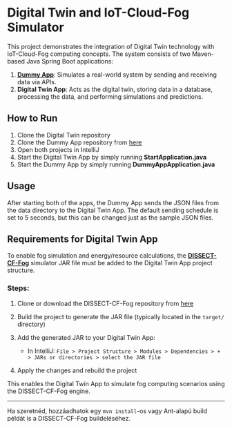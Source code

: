 # Digital Twin and IoT-Cloud-Fog Simulator

This project demonstrates the integration of Digital Twin technology with IoT-Cloud-Fog computing concepts. The system consists of two Maven-based Java Spring Boot applications:

1. **[Dummy App](https://github.com/spR1tee/dummy-app)**: Simulates a real-world system by sending and receiving data via APIs.
2. **Digital Twin App**: Acts as the digital twin, storing data in a database, processing the data, and performing simulations and predictions.

## How to Run

1. Clone the Digital Twin repository
2. Clone the Dummy App repository from [here](https://github.com/spR1tee/dummy-app)
3. Open both projects in IntelliJ
4. Start the Digital Twin App by simply running **StartApplication.java**
5. Start the Dummy App by simply running **DummyAppApplication.java**

## Usage

After starting both of the apps, the Dummy App sends the JSON files from the data directory to the Digital Twin App.
The default sending schedule is set to 5 seconds, but this can be changed just as the sample JSON files.

## Requirements for Digital Twin App

To enable fog simulation and energy/resource calculations, the **[DISSECT-CF-Fog](https://github.com/sed-inf-u-szeged/DISSECT-CF-Fog)** simulator JAR file must be added to the Digital Twin App project structure.

### Steps:

1. Clone or download the DISSECT-CF-Fog repository from [here](https://github.com/sed-inf-u-szeged/DISSECT-CF-Fog)
2. Build the project to generate the JAR file (typically located in the `target/` directory)
3. Add the generated JAR to your Digital Twin App:

   * In IntelliJ:
     `File > Project Structure > Modules > Dependencies > + > JARs or directories > select the JAR file`
4. Apply the changes and rebuild the project

This enables the Digital Twin App to simulate fog computing scenarios using the DISSECT-CF-Fog engine.

---

Ha szeretnéd, hozzáadhatok egy `mvn install`-os vagy Ant-alapú build példát is a DISSECT-CF-Fog buildeléséhez.
